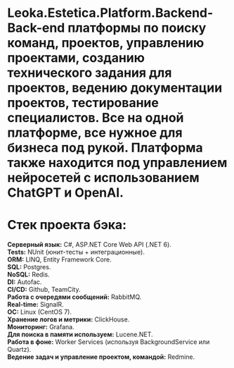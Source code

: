 # Leoka.Estetica.Platform.Backend- Back-end платформы по поиску команд, проектов, управлению проектами, созданию технического задания для проектов, ведению документации проектов, тестирование специалистов. Все на одной платформе, все нужное для бизнеса под рукой. Платформа также находится под управлением нейросетей с использованием ChatGPT и OpenAI.

# Стек проекта бэка:
<strong>Серверный язык:</strong> C#, ASP.NET Core Web API (.NET 6).<br/>
<strong>Tests:</strong> NUnit (юнит-тесты + интеграционные).<br/>
<strong>ORM:</strong> LINQ, Entity Framework Core.<br/>
<strong>SQL:</strong> Postgres.<br/>
<strong>NoSQL:</strong> Redis.<br/>
<strong>DI:</strong> Autofac.<br/>
<strong>CI/CD:</strong> Github, TeamCity.<br/>
<strong>Работа с очередями сообщений:</strong> RabbitMQ.<br/>
<strong>Real-time:</strong> SignalR.<br/>
<strong>OC:</strong> Linux (CentOS 7).<br/>
<strong>Хранение логов и метрики:</strong> ClickHouse.<br/>
<strong>Мониторинг:</strong> Grafana.<br/>
<strong>Для поиска в памяти используем:</strong> Lucene.NET.<br/>
<strong>Работа в фоне:</strong> Worker Services (используя BackgroundService или Quartz).<br/>
<strong>Ведение задач и управление проектом, командой:</strong> Redmine.<br/>
